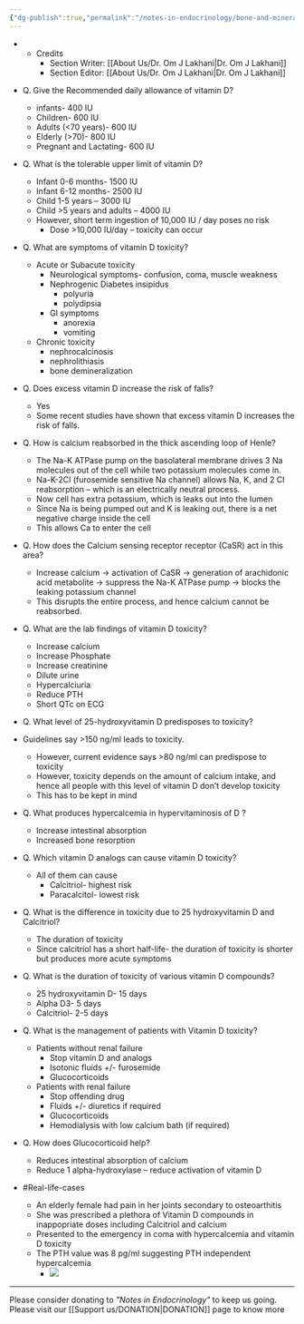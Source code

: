 ```yaml
---
{"dg-publish":true,"permalink":"/notes-in-endocrinology/bone-and-mineral-disorders/endocrinology-of-vitamin-d/vitamin-d-toxicity/"}
---
```


- - Credits
    - Section Writer: [[About Us/Dr. Om J Lakhani\|Dr. Om J Lakhani]]
    - Section Editor: [[About Us/Dr. Om J Lakhani\|Dr. Om J Lakhani]]


- Q. Give the Recommended daily allowance of vitamin D? 
    - infants- 400 IU
    - Children- 600 IU
    - Adults (<70 years)- 600 IU
    - Elderly (>70)- 800 IU
    - Pregnant and Lactating- 600 IU 


- Q. What is the tolerable upper limit of vitamin D? 
    - Infant 0-6 months- 1500 IU
    - Infant 6-12 months- 2500 IU
    - Child 1-5 years – 3000 IU
    - Child >5 years and adults – 4000 IU 
    - However, short term ingestion of 10,000 IU / day poses no risk 
        - Dose >10,000 IU/day – toxicity can occur 


- Q. What are symptoms of vitamin D toxicity? 
    - Acute or Subacute toxicity
        - Neurological symptoms- confusion, coma, muscle weakness
        - Nephrogenic Diabetes insipidus 
            - polyuria
            - polydipsia
        - GI symptoms
            - anorexia
            - vomiting
    - Chronic toxicity
        - nephrocalcinosis
        - nephrolithiasis
        - bone demineralization


- Q. Does excess vitamin D increase the risk of falls? 
    - Yes
    - Some recent studies have shown that excess vitamin D increases the risk of falls. 


- Q. How is calcium reabsorbed in the thick ascending loop of Henle? 
    - The Na-K ATPase pump on the basolateral membrane drives 3 Na molecules out of the cell while two potassium molecules come in.
    - Na-K-2Cl (furosemide sensitive Na channel) allows Na, K, and 2 Cl reabsorption – which is an electrically neutral process.
    - Now cell has extra potassium, which is leaks out into the lumen
    - Since Na is being pumped out and K is leaking out, there is a net negative charge inside the cell
    - This allows Ca to enter the cell 


- Q. How does the Calcium sensing receptor receptor (CaSR) act in this area? 
    - Increase calcium → activation of CaSR → generation of arachidonic acid metabolite → suppress the Na-K ATPase pump → blocks the leaking potassium channel
    - This disrupts the entire process, and hence calcium cannot be reabsorbed. 


- Q. What are the lab findings of vitamin D toxicity? 
    - Increase calcium
    - Increase Phosphate
    - Increase creatinine
    - Dilute urine
    - Hypercalciuria
    - Reduce PTH 
    - Short QTc on ECG


- Q. What level of 25-hydroxyvitamin D predisposes to toxicity?
- Guidelines say >150 ng/ml leads to toxicity.
    - However, current evidence says >80 ng/ml can predispose to toxicity
    - However, toxicity depends on the amount of calcium intake, and hence all people with this level of vitamin D don’t develop toxicity 
    - This has to be kept in mind 


- Q. What produces hypercalcemia in hypervitaminosis of D ? 
    - Increase intestinal absorption
    - Increased bone resorption 


- Q. Which vitamin D analogs can cause vitamin D toxicity? 
    - All of them can cause
        - Calcitriol- highest risk
        - Paracalcitol- lowest risk 


- Q. What is the difference in toxicity due to 25 hydroxyvitamin D and Calcitriol? 
    - The duration of toxicity
    - Since calcitriol has a short half-life- the duration of toxicity is shorter but produces more acute symptoms 


- Q. What is the duration of toxicity of various vitamin D compounds? 
    - 25 hydroxyvitamin D- 15 days
    - Alpha D3- 5 days
    - Calcitriol- 2-5 days 


- Q. What is the management of patients with Vitamin D toxicity? 
    - Patients without renal failure
        - Stop vitamin D and analogs 
        - Isotonic fluids +/- furosemide
        - Glucocorticoids 
    - Patients with renal failure
        - Stop offending drug
        - Fluids +/- diuretics if required
        - Glucocorticoids
        - Hemodialysis with low calcium bath (if required) 


- Q. How does Glucocorticoid help? 
    - Reduces intestinal absorption of calcium 
    - Reduce 1 alpha-hydroxylase – reduce activation of vitamin D 


- #Real-life-cases
    - An elderly female had pain in her joints secondary to osteoarthitis 
    - She was prescribed a plethora of Vitamin D compounds in inappopriate doses including Calcitriol and calcium
    - Presented to the emergency in coma with hypercalcemia and vitamin D toxicity 
    - The PTH value was 8 pg/ml suggesting PTH independent hypercalcemia 
        - ![](https://firebasestorage.googleapis.com/v0/b/firescript-577a2.appspot.com/o/imgs%2Fapp%2FMedical_learning%2F6lkMPrf3Dp.png?alt=media&token=f36968c5-15f0-4cc7-b0c2-4d271b1afbe4)

----

Please consider donating to *"Notes in Endocrinology"* to keep us going. Please visit our [[Support us/DONATION\|DONATION]] page to know more